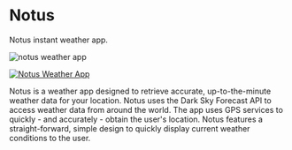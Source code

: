 # Notus
Notus instant weather app.

![notus weather app](https://i.imgur.com/Wy4mklb.png?1)

[![Notus Weather App](https://i.imgur.com/rvD32OV.png)](https://play.google.com/store/apps/details?id=com.shadihammad.stormy)




Notus is a weather app designed to retrieve accurate, up-to-the-minute weather data for your location. Notus uses the Dark Sky Forecast API to access weather data from around the world. The app uses GPS services to quickly - and accurately - obtain the user's location. Notus
features a straight-forward, simple design to quickly display current weather conditions to the user.
